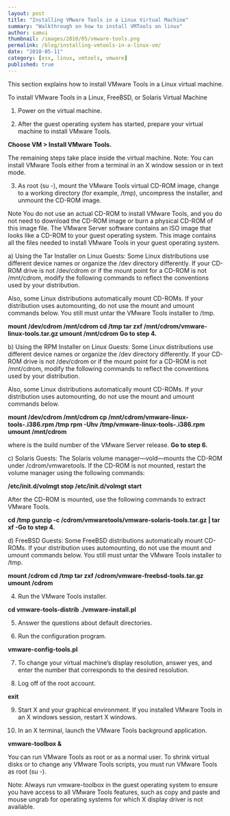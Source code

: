```yaml
---
layout: post
title: "Installing VMware Tools in a Linux Virtual Machine"
summary: "Walkthrough on how to install VMTools on linux"
author: samui
thumbnail: /images/2010/05/vmware-tools.png
permalink: /blog/installing-vmtools-in-a-linux-vm/
date: "2010-05-11"
category: [esx, linux, vmtools, vmware]
published: true
---
```


This section explains how to install VMware Tools in a Linux virtual machine.

To install VMware Tools in a Linux, FreeBSD, or Solaris Virtual Machine

1. Power on the virtual machine.

2. After the guest operating system has started, prepare your virtual machine to install VMware Tools.

**Choose VM > Install VMware Tools.**

The remaining steps take place inside the virtual machine. Note: You can install VMware Tools either from a terminal in an X window session or in text mode.

3. As root (su -), mount the VMware Tools virtual CD-ROM image, change to a working directory (for example, /tmp), uncompress the installer, and unmount the CD-ROM image.

Note You do not use an actual CD-ROM to install VMware Tools, and you do not need to download the CD-ROM image or burn a physical CD-ROM of this image file. The VMware Server software contains an ISO image that looks like a CD-ROM to your guest operating system. This image contains all the files needed to install VMware Tools in your guest operating system.

a) Using the Tar Installer on Linux Guests: Some Linux distributions use different device names or organize the /dev directory differently. If your CD-ROM drive is not /dev/cdrom or if the mount point for a CD-ROM is not /mnt/cdrom, modify the following commands to reflect the conventions used by your distribution.

Also, some Linux distributions automatically mount CD-ROMs. If your distribution uses automounting, do not use the mount and umount commands below. You still must untar the VMware Tools installer to /tmp.

**mount /dev/cdrom /mnt/cdrom cd /tmp tar zxf /mnt/cdrom/vmware-linux-tools.tar.gz umount /mnt/cdrom Go to step 4.**

b) Using the RPM Installer on Linux Guests: Some Linux distributions use different device names or organize the /dev directory differently. If your CD-ROM drive is not /dev/cdrom or if the mount point for a CD-ROM is not /mnt/cdrom, modify the following commands to reflect the conventions used by your distribution.

Also, some Linux distributions automatically mount CD-ROMs. If your distribution uses automounting, do not use the mount and umount commands below.

**mount /dev/cdrom /mnt/cdrom cp /mnt/cdrom/vmware-linux-tools-.i386.rpm /tmp rpm -Uhv /tmp/vmware-linux-tools-.i386.rpm umount /mnt/cdrom**

where is the build number of the VMware Server release. **Go to step 6.**

c) Solaris Guests: The Solaris volume manager—vold—mounts the CD-ROM under /cdrom/vmwaretools. If the CD-ROM is not mounted, restart the volume manager using the following commands:

**/etc/init.d/volmgt stop /etc/init.d/volmgt start**

After the CD-ROM is mounted, use the following commands to extract VMware Tools.

**cd /tmp gunzip -c /cdrom/vmwaretools/vmware-solaris-tools.tar.gz | tar xf -Go to step 4.**

d) FreeBSD Guests: Some FreeBSD distributions automatically mount CD-ROMs. If your distribution uses automounting, do not use the mount and umount commands below. You still must untar the VMware Tools installer to /tmp.

**mount /cdrom cd /tmp tar zxf /cdrom/vmware-freebsd-tools.tar.gz umount /cdrom**

4. Run the VMware Tools installer.

**cd vmware-tools-distrib ./vmware-install.pl**

5. Answer the questions about default directories.

6. Run the configuration program.

**vmware-config-tools.pl**

7. To change your virtual machine’s display resolution, answer yes, and enter the number that corresponds to the desired resolution.

8. Log off of the root account.

**exit**

9. Start X and your graphical environment. If you installed VMware Tools in an X windows session, restart X windows.

10. In an X terminal, launch the VMware Tools background application.

**vmware-toolbox &**

You can run VMware Tools as root or as a normal user. To shrink virtual disks or to change any VMware Tools scripts, you must run VMware Tools as root (su -).

Note: Always run vmware-toolbox in the guest operating system to ensure you have access to all VMware Tools features, such as copy and paste and mouse ungrab for operating systems for which X display driver is not available.
